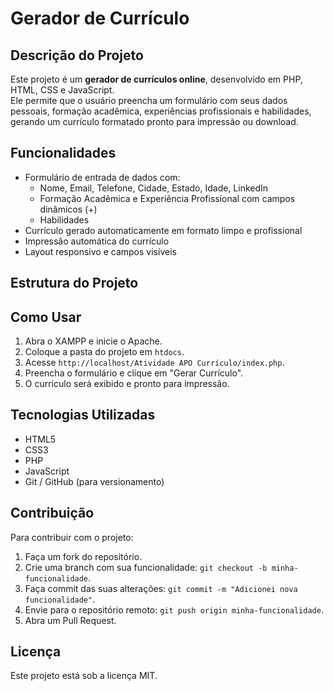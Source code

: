 # Gerador de Currículo

## Descrição do Projeto
Este projeto é um **gerador de currículos online**, desenvolvido em PHP, HTML, CSS e JavaScript.  
Ele permite que o usuário preencha um formulário com seus dados pessoais, formação acadêmica, experiências profissionais e habilidades, gerando um currículo formatado pronto para impressão ou download.

## Funcionalidades
- Formulário de entrada de dados com:
  - Nome, Email, Telefone, Cidade, Estado, Idade, LinkedIn
  - Formação Acadêmica e Experiência Profissional com campos dinâmicos (+)
  - Habilidades
- Currículo gerado automaticamente em formato limpo e profissional
- Impressão automática do currículo
- Layout responsivo e campos visíveis

## Estrutura do Projeto


## Como Usar
1. Abra o XAMPP e inicie o Apache.
2. Coloque a pasta do projeto em `htdocs`.
3. Acesse `http://localhost/Atividade APO Currículo/index.php`.
4. Preencha o formulário e clique em "Gerar Currículo".
5. O currículo será exibido e pronto para impressão.

## Tecnologias Utilizadas
- HTML5
- CSS3
- PHP
- JavaScript
- Git / GitHub (para versionamento)

## Contribuição
Para contribuir com o projeto:
1. Faça um fork do repositório.
2. Crie uma branch com sua funcionalidade: `git checkout -b minha-funcionalidade`.
3. Faça commit das suas alterações: `git commit -m "Adicionei nova funcionalidade"`.
4. Envie para o repositório remoto: `git push origin minha-funcionalidade`.
5. Abra um Pull Request.

## Licença
Este projeto está sob a licença MIT.

